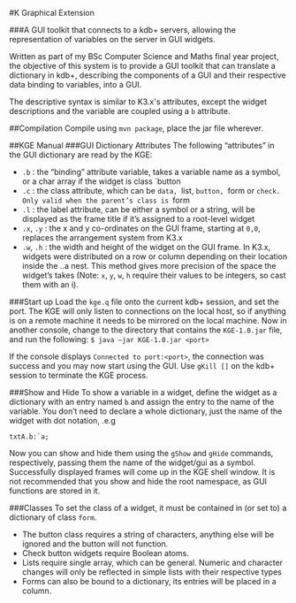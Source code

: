 #K Graphical Extension

###A GUI toolkit that connects to a kdb+ servers, allowing the representation of variables on the server in GUI widgets.

Written as part of my BSc Computer Science and Maths final year project, the objective of this system is to provide a
GUI toolkit that can translate a dictionary in kdb+, describing the components of a GUI and their respective data binding to variables, into a GUI.

The descriptive syntax is similar to K3.x's attributes, except the widget descriptions and the variable are coupled using a `b` attribute.

##Compilation
Compile using `mvn package`, place the jar file wherever.

##KGE Manual
###GUI Dictionary Attributes
The following “attributes” in the GUI dictionary are read by the KGE:
 * `.b` : the “binding” attribute variable, takes a variable name as a symbol, or a char array if the widget is class `button
 * `.c` : the class attribute, which can be `data, `list, `button, `form or `check. Only valid when the parent’s class is `form
 * `.l` : the label attribute, can be either a symbol or a string, will be displayed as the frame title if it’s assigned to a root-level widget
 * `.x`, `.y` : the x and y co-ordinates on the GUI frame, starting at `0,0`, replaces the arrangement system from K3.x
 * `.w`, `.h` : the width and height of the widget on the GUI frame. In K3.x, widgets were distributed on a row or column depending on their location inside the ..a nest. This method gives more precision of the space the widget’s takes
(Note: `x`, `y`, `w`, `h` require their values to be integers, so cast them with an i).

###Start up
Load the `kge.q` file onto the current kdb+ session, and set the port. The KGE will only listen to connections on the local host, so if anything is on a remote machine it needs to be mirrored on the local machine. 
Now in another console, change to the directory that contains the `KGE-1.0.jar` file, and run the following:
`$ java –jar KGE-1.0.jar <port>`

If the console displays `Connected to port:<port>`, the connection was success and you may now start using the GUI. 
Use `gKill []` on the kdb+ session to terminate the KGE process.

###Show and Hide
To show a variable in a widget, define the widget as a dictionary with an entry named `b` and assign the entry to the name of the variable. You don’t need to declare a whole dictionary, just the name of the widget with dot notation, .e.g

```
txtA.b:`a;
```

Now you can show and hide them using the `gShow` and `gHide` commands, respectively, passing them the name of the widget/gui as a symbol. Successfully displayed frames will come up in the KGE shell window.
It is not recommended that you show and hide the root namespace, as GUI functions are stored in it. 

###Classes
To set the class of a widget, it must be contained in (or set to) a dictionary of class `form`. 
 * The button class requires a string of characters, anything else will be ignored and the button will not function.
 * Check button widgets require Boolean atoms.
 * Lists require single array, which can be general. Numeric and character changes will only be reflected in simple lists with their respective types
 * Forms can also be bound to a dictionary, its entries will be placed in a column.
